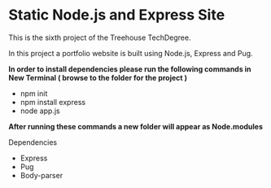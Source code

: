 # Static Node.js and Express Site

This is the sixth project of the Treehouse TechDegree.

In this project a portfolio website is built using Node.js, Express and Pug.

**In order to install dependencies please run the following commands in New Terminal ( browse to the folder for the project )**

- npm init
- npm install express 
- node app.js

**After running these commands a new folder will appear as Node.modules**
 
Dependencies

- Express
- Pug
- Body-parser


